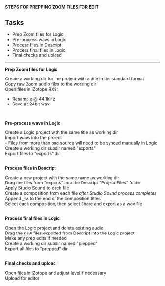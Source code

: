 **STEPS FOR PREPPING ZOOM FILES FOR EDIT**

## Tasks

- Prep Zoom files for Logic
- Pre-process wavs in Logic
- Process files in Descript
- Process final files in Logic
- Final checks and upload

---
**Prep Zoom files for Logic**
<br>

Create a working dir for the project with a title in the standard format<br>
Copy raw Zoom audio files to the working dir<br>
Open files in iZotope RX9:
  - Resample @ 44.1kHz
  - Save as 24bit wav
<br>

**Pre-process wavs in Logic**
<br>

Create a Logic project with the same title as working dir<br>
Import wavs into the project<br>
    - Files from more than one source will need to be synced manually in Logic<br>
Create a working dir subdir named "exports"<br>
Export files to "exports" dir<br>
<br>

**Process files in Descript**
<br>

Create a new project with the same name as working dir<br>
Drag the files from "exports" into the Descript "Project Files" folder<br>
Apply Studio Sound to each file<br>
Create a composition from each file _after Studio Sound process completes_<br>
Append _ss to the end of the composition titles<br>
Select each composition, then select Share and export as a wav file<br>
<br>

**Process final files in Logic**
<br>

Open the Logic project and delete existing audio<br>
Drag the new files exported from Descript into the Logic project<br>
Make any prep edits if needed<br>
Create a working dir subdir named "prepped"<br>
Export all files to "prepped" dir<br>
<br>

**Final checks and upload**
<br>

Open files in iZotope and adjust level if necessary<br>
Upload for editor
<br>
